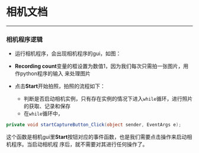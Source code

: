 # 相机文档
---

### 相机程序逻辑


- 运行相机程序，会出现相机程序的gui，如图：

- **Recording count**变量的框设置为数值1，因为我们每次只需拍一张图片，用作python程序的输入
来处理图片

- 点击**Start**开始拍照，拍照的流程如下：
    - 判断是否启动相机实例，只有存在实例的情况下进入`while`循环，进行照片的获取、记录和保存
	- 在`while`循环中，
	

```cs
private void startCaptureButton_Click(object sender, EventArgs e);
``` 
这个函数是相机gui里**Start**按钮对应的事件函数，也是我们需要点击操作来启动相机程序。当启动相机程
序后，就不需要对其进行任何操作了。
 

